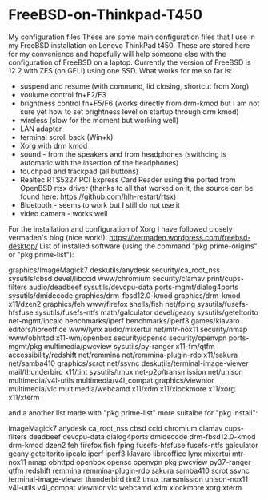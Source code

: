 # FreeBSD-on-Thinkpad-T450
My configuration files
These are some main configuration files that I use in my FreeBSD installation on Lenovo ThinkPad t450. These are stored here for my convenience and hopefully will help someone else with the configuration of FreeBSD on a laptop.
Currently the version of FreeBSD is 12.2 with ZFS (on GELI) using one SSD.
What works for me so far is:
- suspend and resume (with command, lid closing, shortcut from Xorg)
- voulume control fn+F2/F3
- brightness control fn+F5/F6 (works directly from drm-kmod but I am not sure yet how to set brightness level on startup through drm kmod)
- wireless (slow for the moment but working well)
- LAN adapter
- terminal scroll back (Win+k)
- Xorg with drm kmod
- sound - from the speakers and from headphones (swithcing is automatic with the insertion of the headphones)
- touchpad and trackpad (all buttons)
- Realtec RTS5227 PCI Express Card Reader using the ported from OpenBSD rtsx driver (thanks to all that worked on it, the source can be found here: https://github.com/hlh-restart/rtsx)
- Bluetooth - seems to work but I still do not use it
- video camera - works well

For the installation and configuration of Xorg I have followed closely vermaden's blog (nice work!): https://vermaden.wordpress.com/freebsd-desktop/
List of installed software (using the command "pkg prime-origins" or "pkg prime-list"):

graphics/ImageMagick7
deskutils/anydesk
security/ca_root_nss
sysutils/cbsd
devel/libccid
www/chromium
security/clamav
print/cups-filters
audio/deadbeef
sysutils/devcpu-data
ports-mgmt/dialog4ports
sysutils/dmidecode
graphics/drm-fbsd12.0-kmod
graphics/drm-kmod
x11/dzen2
graphics/feh
www/firefox
shells/fish
net/fping
sysutils/fusefs-hfsfuse
sysutils/fusefs-ntfs
math/galculator
devel/geany
sysutils/geteltorito
net-mgmt/ipcalc
benchmarks/iperf
benchmarks/iperf3
games/klavaro
editors/libreoffice
www/lynx
audio/mixertui
net/mtr-nox11
security/nmap
www/obhttpd
x11-wm/openbox
security/opensc
security/openvpn
ports-mgmt/pkg
multimedia/pwcview
sysutils/py-ranger
x11-fm/qtfm
accessibility/redshift
net/remmina
net/remmina-plugin-rdp
x11/sakura
net/samba410
graphics/scrot
net/ssvnc
deskutils/terminal-image-viewer
mail/thunderbird
x11/tint
sysutils/tmux
net-p2p/transmission
net/unison
multimedia/v4l-utils
multimedia/v4l_compat
graphics/viewnior
multimedia/vlc
multimedia/webcamd
x11/xdm
x11/xlockmore
x11/xorg
x11/xterm

and a another list made with "pkg prime-list" more suitalbe for "pkg install":

ImageMagick7
anydesk
ca_root_nss
cbsd
ccid
chromium
clamav
cups-filters
deadbeef
devcpu-data
dialog4ports
dmidecode
drm-fbsd12.0-kmod
drm-kmod
dzen2
feh
firefox
fish
fping
fusefs-hfsfuse
fusefs-ntfs
galculator
geany
geteltorito
ipcalc
iperf
iperf3
klavaro
libreoffice
lynx
mixertui
mtr-nox11
nmap
obhttpd
openbox
opensc
openvpn
pkg
pwcview
py37-ranger
qtfm
redshift
remmina
remmina-plugin-rdp
sakura
samba410
scrot
ssvnc
terminal-image-viewer
thunderbird
tint2
tmux
transmission
unison-nox11
v4l-utils
v4l_compat
viewnior
vlc
webcamd
xdm
xlockmore
xorg
xterm
